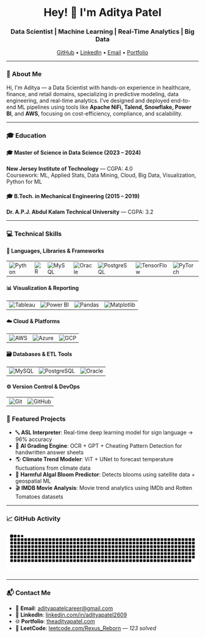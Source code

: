 
<h1 align="center">Hey! 👋 I'm Aditya Patel</h1>
<h3 align="center">Data Scientist | Machine Learning | Real-Time Analytics | Big Data</h3>

<p align="center">
  <a href="https://github.com/AdityaPatel1068" target="_blank">GitHub</a> • 
  <a href="https://www.linkedin.com/in/adityapatel2609/" target="_blank">LinkedIn</a> • 
  <a href="mailto:adityapatelcareer@gmail.com">Email</a> • 
  <a href="https://theadityapatel.com" target="_blank">Portfolio</a>
</p>

---

### 🧠 About Me
Hi, I'm Aditya — a Data Scientist with hands-on experience in healthcare, finance, and retail domains, specializing in predictive modeling, data engineering, and real-time analytics. I’ve designed and deployed end-to-end ML pipelines using tools like **Apache NiFi, Talend, Snowflake, Power BI**, and **AWS**, focusing on cost-efficiency, compliance, and scalability.

---

### 🎓 Education

#### 🎓 Master of Science in Data Science (2023 – 2024)
**New Jersey Institute of Technology** — CGPA: 4.0  
Coursework: ML, Applied Stats, Data Mining, Cloud, Big Data, Visualization, Python for ML

#### 🎓 B.Tech. in Mechanical Engineering (2015 – 2019)
**Dr. A.P.J. Abdul Kalam Technical University** — CGPA: 3.2  

---

### 💻 Technical Skills

#### 🧮 Languages, Libraries & Frameworks
<table>
<tr>
  <td><img src="https://cdn.jsdelivr.net/gh/devicons/devicon/icons/python/python-original.svg" height="40" title="Python"/></td>
  <td><img src="https://cdn.jsdelivr.net/gh/devicons/devicon/icons/r/r-original.svg" height="40" title="R"/></td>
  <td><img src="https://cdn.jsdelivr.net/gh/devicons/devicon/icons/mysql/mysql-original.svg" height="40" title="MySQL"/></td>
  <td><img src="https://cdn.jsdelivr.net/gh/devicons/devicon/icons/oracle/oracle-original.svg" height="40" title="Oracle"/></td>
  <td><img src="https://cdn.jsdelivr.net/gh/devicons/devicon/icons/postgresql/postgresql-original.svg" height="40" title="PostgreSQL"/></td>
  <td><img src="https://cdn.jsdelivr.net/gh/devicons/devicon/icons/tensorflow/tensorflow-original.svg" height="40" title="TensorFlow"/></td>
  <td><img src="https://cdn.jsdelivr.net/gh/devicons/devicon/icons/pytorch/pytorch-original.svg" height="40" title="PyTorch"/></td>
</tr>
</table>

#### 📊 Visualization & Reporting
<table>
<tr>
  <td><img src="https://img.icons8.com/color/48/tableau-software.png" height="40" title="Tableau"/></td>
  <td><img src="https://img.icons8.com/color/48/microsoft-power-bi.png" height="40" title="Power BI"/></td>
  <td><img src="https://cdn.jsdelivr.net/gh/devicons/devicon/icons/pandas/pandas-original.svg" height="40" title="Pandas"/></td>
  <td><img src="https://cdn.jsdelivr.net/gh/devicons/devicon/icons/matplotlib/matplotlib-original.svg" height="40" title="Matplotlib"/></td>
</tr>
</table>

#### ☁️ Cloud & Platforms
<table>
<tr>
  <td><img src="https://cdn.jsdelivr.net/gh/devicons/devicon/icons/amazonwebservices/amazonwebservices-original.svg" height="40" title="AWS"/></td>
  <td><img src="https://cdn.jsdelivr.net/gh/devicons/devicon/icons/azure/azure-original.svg" height="40" title="Azure"/></td>
  <td><img src="https://cdn.jsdelivr.net/gh/devicons/devicon/icons/googlecloud/googlecloud-original.svg" height="40" title="GCP"/></td>
</tr>
</table>

#### 🗃️ Databases & ETL Tools
<table>
<tr>
  <td><img src="https://cdn.jsdelivr.net/gh/devicons/devicon/icons/mysql/mysql-original.svg" height="40" title="MySQL"/></td>
  <td><img src="https://cdn.jsdelivr.net/gh/devicons/devicon/icons/postgresql/postgresql-original.svg" height="40" title="PostgreSQL"/></td>
  <td><img src="https://cdn.jsdelivr.net/gh/devicons/devicon/icons/oracle/oracle-original.svg" height="40" title="Oracle"/></td>
</tr>
</table>

#### ⚙️ Version Control & DevOps
<table>
<tr>
  <td><img src="https://cdn.jsdelivr.net/gh/devicons/devicon/icons/git/git-original.svg" height="40" title="Git"/></td>
  <td><img src="https://cdn.jsdelivr.net/gh/devicons/devicon/icons/github/github-original.svg" height="40" title="GitHub"/></td>
</tr>
</table>


### 🚀 Featured Projects

- 🔤 **ASL Interpreter**: Real-time deep learning model for sign language → 96% accuracy  
- 🧪 **AI Grading Engine**: OCR + GPT + Cheating Pattern Detection for handwritten answer sheets  
- 🌎 **Climate Trend Modeler**: ViT + UNet to forecast temperature fluctuations from climate data  
- 🎥 **Harmful Algal Bloom Predictor**: Detects blooms using satellite data + geospatial ML  
- 🎬 **IMDB Movie Analysis**: Movie trend analytics using IMDb and Rotten Tomatoes datasets  

---

### 📈 GitHub Activity

![snake gif](https://github.com/AdityaPatel1068/AdityaPatel1068/blob/output/github-snake-dark.svg)

---

### 📬 Contact Me

- 📧 **Email**: [adityapatelcareer@gmail.com](mailto:adityapatelcareer@gmail.com)  
- 💼 **LinkedIn**: [linkedin.com/in/adityapatel2609](https://linkedin.com/in/adityapatel2609)  
- 🌐 **Portfolio**: [theadityapatel.com](https://theadityapatel.com)  
- 🧠 **LeetCode**: [leetcode.com/Rexus_Reborn](https://leetcode.com/Rexus_Reborn/) — *123 solved*
